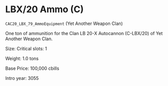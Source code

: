 # LBX/20 Ammo (C)

`CAC20_LBX_79_AmmoEquipment` (Yet Another Weapon Clan)

One ton of ammunition for the Clan LB 20-X Autocannon (C-LBX/20) of Yet Another Weapon Clan.

Size: Critical slots: 1

Weight: 1.0 tons

Base Price: 100,000 cbills

Intro year: 3055

